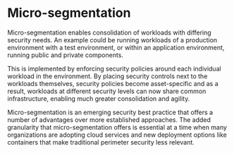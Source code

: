 # Micro-segmentation

Micro-segmentation enables consolidation of workloads with differing security needs. An example could be running workloads of a production environment with a test environment, or within an application environment, running public and private components.

This is implemented by enforcing security policies around each individual workload in the environment. By placing security controls next to the workloads themselves, security policies become asset-specific and as a result, workloads at different security levels can now share common infrastructure, enabling much greater consolidation and agility.

Micro-segmentation is an emerging security best practice that offers a number of advantages over more established approaches. The added granularity that micro-segmentation offers is essential at a time when many organizations are adopting cloud services and new deployment options like containers that make traditional perimeter security less relevant.
